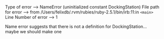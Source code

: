 Type of error --> NameError (uninitialized constant DockingStation)
File path for error --> from /Users/felixdb/.rvm/rubies/ruby-2.5.1/bin/irb:11:in `<main>`
Line Number of error --> 1


Name error suggests that there is not a definition for DockingStation... maybe
we should make one 
